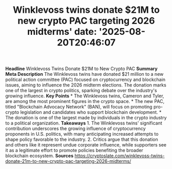 ﻿---
title: "Winklevoss twins donate $21M to new crypto PAC targeting 2026 midterms'
date: '2025-08-20T20:46:07"
category: "Markets"
summary: ""
slug: "winklevoss twins donate 21m to new crypto pac targeting 2026"
source_urls:
  - "https://cryptoslate.com/winklevoss-twins-donate-21m-to-new-crypto-pac-targeting-2026-midterms/"
seo:
  title: "Winklevoss twins donate $21M to new crypto PAC targeting 2026 midterms | Hash n Hedge'
  description: '"
  keywords: ["news", "markets", "brief"]
---
**Headline** Winklevoss Twins Donate $21M to New Crypto PAC  **Summary Meta Description** The Winklevoss twins have donated $21 million to a new political action committee (PAC) focused on cryptocurrency and blockchain issues, aiming to influence the 2026 midterm elections. The donation marks one of the largest in crypto politics, sparking debate over the industry's growing influence.  **Key Points**  * The Winklevoss twins, Cameron and Tyler, are among the most prominent figures in the crypto space. * The new PAC, titled "Blockchain Advocacy Network" (BAN), will focus on promoting pro-crypto legislation and candidates who support blockchain development. * The donation is one of the largest made by individuals in the crypto industry to a political organization.  **Takeaways**  1. The Winklevoss twins' significant contribution underscores the growing influence of cryptocurrency proponents in U.S. politics, with many anticipating increased attempts to shape policy favorable to the industry. 2. Critics argue that this donation and others like it represent undue corporate influence, while supporters see it as a legitimate effort to promote policies benefiting the broader blockchain ecosystem.  **Sources** https://cryptoslate.com/winklevoss-twins-donate-21m-to-new-crypto-pac-targeting-2026-midterms/ 
